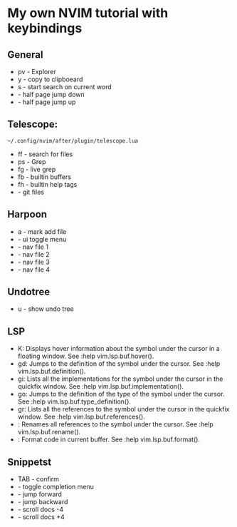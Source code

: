 # My own NVIM tutorial with keybindings

## General
- <leader>pv - Explorer
- <leader>y - copy to clipboeard
- <leader>s - start search on current word
- <C-d> - half page jump down
- <C-u> - half page jump up

## Telescope:
`~/.config/nvim/after/plugin/telescope.lua`
- <leader>ff - search for files
- <leader>ps - Grep
- <leader>fg - live grep
- <leader>fb - builtin buffers
- <leader>fh - builtin help tags
- <C-p>      - git files

## Harpoon
- <leader>a - mark add file
- <C-e>     - ui toggle menu
- <C-h>     - nav file 1
- <C-t>     - nav file 2
- <C-n>     - nav file 3
- <C-n>     - nav file 4

## Undotree
- <leader>u - show undo tree

## LSP
 - K: Displays hover information about the symbol under the cursor in a floating window. See :help vim.lsp.buf.hover().
 - gd: Jumps to the definition of the symbol under the cursor. See :help vim.lsp.buf.definition().
 - gi: Lists all the implementations for the symbol under the cursor in the quickfix window. See :help vim.lsp.buf.implementation().
 - go: Jumps to the definition of the type of the symbol under the cursor. See :help vim.lsp.buf.type_definition().
 - gr: Lists all the references to the symbol under the cursor in the quickfix window. See :help vim.lsp.buf.references().
 - <F2>: Renames all references to the symbol under the cursor. See :help vim.lsp.buf.rename().
 - <F3>: Format code in current buffer. See :help vim.lsp.buf.format().

 ## Snippetst
  - TAB  -  confirm
  - <C-Space> - toggle completion menu
  - <C-f> - jump forward
  - <C-b> - jump backward
  - <C-u> - scroll docs -4
  - <C-d> - scroll docs +4
